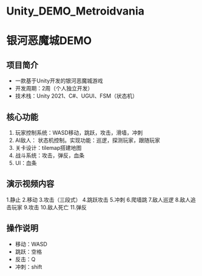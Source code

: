 # Unity_DEMO_Metroidvania

# 银河恶魔城DEMO


## 项目简介  
- 一款基于Unity开发的银河恶魔城游戏
- 开发周期：2周（个人独立开发）  
- 技术栈：Unity 2021、C#、UGUI、FSM（状态机）

## 核心功能  
1. 玩家控制系统：WASD移动，跳跃，攻击，滑墙，冲刺  
2. AI敌人： 状态机控制。实现功能：巡逻，探测玩家，跟随玩家
3. 关卡设计：tilemap搭建地图
4. 战斗系统：攻击，弹反，血条
5. UI：血条

## 演示视频内容  
 1.静止
 2.移动
 3.攻击（三段式）
 4.跳跃攻击
 5.冲刺
 6.爬墙跳
 7.敌人巡逻
 8.敌人追击玩家
 9.攻击
 10.敌人死亡
 11.弹反
 

## 操作说明  
- 移动：WASD  
- 跳跃：空格  
- 反击：Q
- 冲刺：shift


